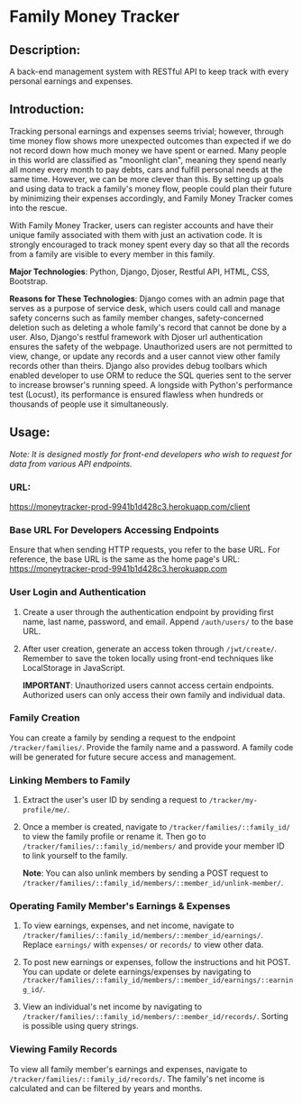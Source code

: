 # Family Money Tracker

## Description:

A back-end management system with RESTful API to keep track with every personal earnings and expenses.

## Introduction:

Tracking personal earnings and expenses seems trivial; however, through time money flow shows more unexpected outcomes than expected
if we do not record down how much money we have spent or earned. Many people in this world are classified as "moonlight clan", meaning
they spend nearly all money every month to pay debts, cars and fulfill personal needs at the same time. However, we can be more clever
than this. By setting up goals and using data to track a family's money flow, people could plan their future by minimizing their expenses accordingly,
and Family Money Tracker comes into the rescue.

With Family Money Tracker, users can register accounts and have their unique family associated with them with just an activation code.
It is strongly encouraged to track money spent every day so that all the records from a family are visible to every member in this family.

**Major Technologies**: Python, Django, Djoser, Restful API, HTML, CSS, Bootstrap.

**Reasons for These Technologies**: Django comes with an admin page that serves as a purpose of service desk, which users could call and manage safety concerns
such as family member changes, safety-concerned deletion such as deleting a whole family's record that cannot be done
by a user. Also, Django's restful framework with Djoser url authentication ensures the safety of the webpage. Unauthorized users are not
permitted to view, change, or update any records and a user cannot view other family records other than theirs. Django also provides debug
toolbars which enabled developer to use ORM to reduce the SQL queries sent to the server to increase browser's running speed. A
longside with Python's performance test (Locust), its performance is ensured flawless when hundreds or thousands of people use it simultaneously.

## Usage:

_Note: It is designed mostly for front-end developers who wish to request for data from various API endpoints._

### URL:

https://moneytracker-prod-9941b1d428c3.herokuapp.com/client

### Base URL For Developers Accessing Endpoints

Ensure that when sending HTTP requests, you refer to the base URL. For reference, the base URL is the same as the home page's URL: https://moneytracker-prod-9941b1d428c3.herokuapp.com

### User Login and Authentication

1. Create a user through the authentication endpoint by providing first name, last name, password, and email. Append `/auth/users/` to the base URL.

2. After user creation, generate an access token through `/jwt/create/`. Remember to save the token locally using front-end techniques like LocalStorage in JavaScript.

   **IMPORTANT**: Unauthorized users cannot access certain endpoints. Authorized users can only access their own family and individual data.

### Family Creation

You can create a family by sending a request to the endpoint `/tracker/families/`. Provide the family name and a password. A family code will be generated for future secure access and management.

### Linking Members to Family

1. Extract the user's user ID by sending a request to `/tracker/my-profile/me/`.

2. Once a member is created, navigate to `/tracker/families/::family_id/` to view the family profile or rename it. Then go to `/tracker/families/::family_id/members/` and provide your member ID to link yourself to the family.

   **Note**: You can also unlink members by sending a POST request to `/tracker/families/::family_id/members/::member_id/unlink-member/`.

### Operating Family Member's Earnings & Expenses

1. To view earnings, expenses, and net income, navigate to `/tracker/families/::family_id/members/::member_id/earnings/`. Replace `earnings/` with `expenses/` or `records/` to view other data.

2. To post new earnings or expenses, follow the instructions and hit POST. You can update or delete earnings/expenses by navigating to `/tracker/families/::family_id/members/::member_id/earnings/::earning_id/`.

3. View an individual's net income by navigating to `/tracker/families/::family_id/members/::member_id/records/`. Sorting is possible using query strings.

### Viewing Family Records

To view all family member's earnings and expenses, navigate to `/tracker/families/::family_id/records/`. The family's net income is calculated and can be filtered by years and months.
